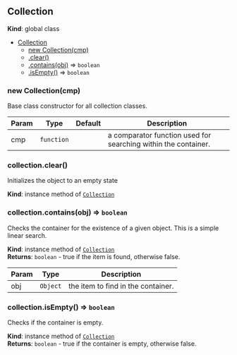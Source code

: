 <a name="Collection"></a>

## Collection
**Kind**: global class  

* [Collection](#Collection)
    * [new Collection(cmp)](#new_Collection_new)
    * [.clear()](#Collection+clear)
    * [.contains(obj)](#Collection+contains) ⇒ <code>boolean</code>
    * [.isEmpty()](#Collection+isEmpty) ⇒ <code>boolean</code>

<a name="new_Collection_new"></a>

### new Collection(cmp)
Base class constructor for all collection classes.


| Param | Type | Default | Description |
| --- | --- | --- | --- |
| cmp | <code>function</code> | <code></code> | a comparator function used for searching within the container. |

<a name="Collection+clear"></a>

### collection.clear()
Initializes the object to an empty state

**Kind**: instance method of <code>[Collection](#Collection)</code>  
<a name="Collection+contains"></a>

### collection.contains(obj) ⇒ <code>boolean</code>
Checks the container for the existence of a given object.  This is
a simple linear search.

**Kind**: instance method of <code>[Collection](#Collection)</code>  
**Returns**: <code>boolean</code> - true if the item is found, otherwise false.  

| Param | Type | Description |
| --- | --- | --- |
| obj | <code>Object</code> | the item to find in the container. |

<a name="Collection+isEmpty"></a>

### collection.isEmpty() ⇒ <code>boolean</code>
Checks if the container is empty.

**Kind**: instance method of <code>[Collection](#Collection)</code>  
**Returns**: <code>boolean</code> - true if the container is empty, otherwise false.  
